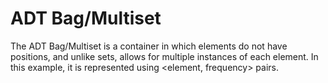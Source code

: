# ADT Bag/Multiset

The ADT Bag/Multiset is a container in which elements do not have positions, and unlike sets, allows for multiple instances of each element.
In this example, it is represented using <element, frequency> pairs.

